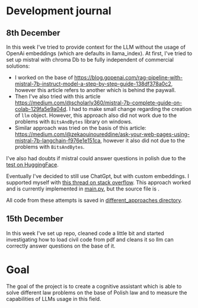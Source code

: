 # Development journal

## 8th December
In this week I've tried to provide context for the LLM without the usage of OpenAi embeddings (which are defaults in llama_index). 
At first, I've tried to set up mistral with chroma Db to be fully independent of commercial solutions:
 - I worked on the base of https://blog.gopenai.com/rag-pipeline-with-mistral-7b-instruct-model-a-step-by-step-guide-138df378a0c2, however this article refers to another which is behind the paywall.
 - Then I've also tried with this article https://medium.com/@scholarly360/mistral-7b-complete-guide-on-colab-129fa5e9a04d. I had to make small change regarding the creation of `llm` object. However, this approach also did not work due to the problems with `BitsAndBytes` library on windows.  
 - Similar approach was tried on the basis of this article: https://medium.com/@zekaouinoureddine/ask-your-web-pages-using-mistral-7b-langchain-f976e1e151ca, however it also did not due to the problems with `BitsAndBytes`.

I've also had doubts if mistral could answer questions in polish due to the [test on HuggingFace](https://huggingface.co/mistralai/Mistral-7B-v0.1).

Eventually I've decided to still use ChatGpt, but with custom embeddings. I supported myself with [this thread on stack overflow](https://stackoverflow.com/questions/76372225/use-llamaindex-with-different-embeddings-model). This approach worked and is currently implemented in [main.py](src/main.py), but the source file is .

All code from these attempts is saved in [different_approaches directory](different_approaches).

## 15th December

In this week I've set up repo, cleaned code a little bit and started investigating how to load civil code from pdf and cleans it so llm can correctly answer questions on the base of it.

# Goal

The goal of the project is to create a cognitive assistant which is able to solve different law problems on the base of Polish law and to measure the capabilities of LLMs usage in this field. 